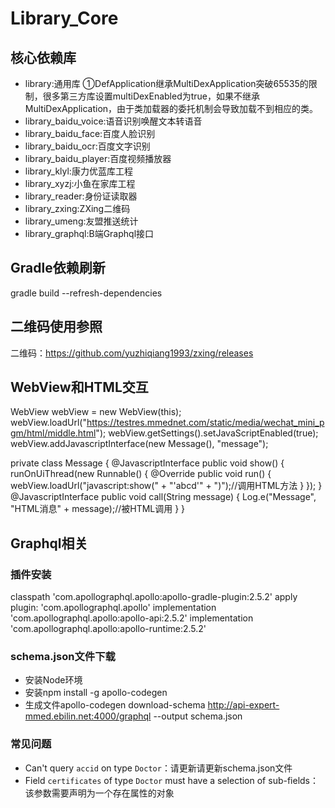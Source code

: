 # Library_Core

## 核心依赖库
* library:通用库
    ①DefApplication继承MultiDexApplication突破65535的限制，很多第三方库设置multiDexEnabled为true，如果不继承MultiDexApplication，由于类加载器的委托机制会导致加载不到相应的类。
* library_baidu_voice:语音识别唤醒文本转语音
* library_baidu_face:百度人脸识别
* library_baidu_ocr:百度文字识别
* library_baidu_player:百度视频播放器
* library_klyl:康力优蓝库工程
* library_xyzj:小鱼在家库工程
* library_reader:身份证读取器
* library_zxing:ZXing二维码
* library_umeng:友盟推送统计
* library_graphql:B端Graphql接口

## Gradle依赖刷新
gradle build --refresh-dependencies

## 二维码使用参照
二维码：https://github.com/yuzhiqiang1993/zxing/releases

## WebView和HTML交互
WebView webView = new WebView(this);
webView.loadUrl("https://testres.mmednet.com/static/media/wechat_mini_pgm/html/middle.html");
webView.getSettings().setJavaScriptEnabled(true);
webView.addJavascriptInterface(new Message(), "message");

private class Message {
    @JavascriptInterface
    public void show() {
        runOnUiThread(new Runnable() {
            @Override
            public void run() {
                webView.loadUrl("javascript:show(" + "'abcd'" + ")");//调用HTML方法
            }
        });
    }
    @JavascriptInterface
    public void call(String message) {
        Log.e("Message", "HTML消息" + message);//被HTML调用
    }
}

## Graphql相关
### 插件安装
classpath 'com.apollographql.apollo:apollo-gradle-plugin:2.5.2'
apply plugin: 'com.apollographql.apollo'
implementation 'com.apollographql.apollo:apollo-api:2.5.2'
implementation 'com.apollographql.apollo:apollo-runtime:2.5.2'
### schema.json文件下载
* 安装Node环境
* 安装npm install -g apollo-codegen
* 生成文件apollo-codegen download-schema http://api-expert-mmed.ebilin.net:4000/graphql --output schema.json
### 常见问题
* Can't query `accid` on type `Doctor`：请更新请更新schema.json文件
* Field `certificates` of type `Doctor` must have a selection of sub-fields：该参数需要声明为一个存在属性的对象



